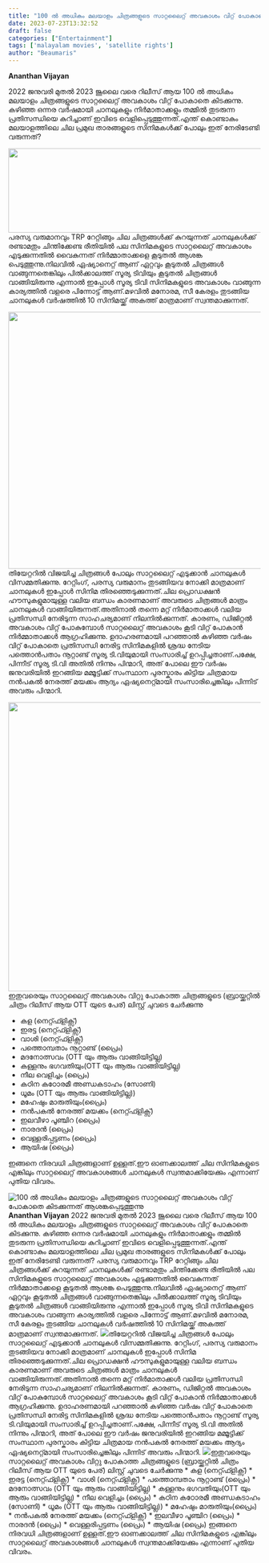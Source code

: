 ```yaml
---
title: "100 ൽ അധികം മലയാളം ചിത്രങ്ങളുടെ സാറ്റലൈറ്റ് അവകാശം വിറ്റ് പോകാതെ കിടക്കുന്നത് ആശങ്കപ്പെടുത്തുന്നു"
date: 2023-07-23T13:32:52
draft: false
categories: ["Entertainment"]
tags: ['malayalam movies', 'satellite rights']
author: "Beaumaris"
---
```


<strong>Ananthan Vijayan </strong>

2022 ജനുവരി മുതൽ 2023 ജൂലൈ വരെ റിലീസ് ആയ 100 ൽ അധികം മലയാളം ചിത്രങ്ങളുടെ സാറ്റലൈറ്റ് അവകാശം വിറ്റ് പോകാതെ കിടക്കുന്നു. കഴിഞ്ഞ ഒന്നര വർഷമായി ചാനലുകളും നിർമാതാക്കളും തമ്മിൽ തുടരുന്ന പ്രതിസന്ധിയെ കുറിച്ചാണ് ഇവിടെ വെളിപ്പെടുത്തുന്നത്.എന്ത് കൊണ്ടാകും മലയാളത്തിലെ ചില പ്രമുഖ താരങ്ങളുടെ സിനിമകൾക്ക് പോലും ഇത് നേരിടേണ്ടി വരുന്നത്?

<a href="https://cdn.boolokam.com/articles/2023/07/qfffff-1-scaled.jpg"><img class="alignnone size-large wp-image-404281" src="https://cdn.boolokam.com/articles/2023/07/qfffff-1-1024x168.jpg" alt="" width="1024" height="168" /></a>പരസ്യ വരുമാനവും TRP റേറ്റിങ്ങും ചില ചിത്രങ്ങൾക്ക് കുറയുന്നത് ചാനലുകൾക്ക് രണ്ടാമതും ചിന്തിക്കേണ്ട രീതിയിൽ പല സിനിമകളുടെ സാറ്റലൈറ്റ് അവകാശം എടുക്കുന്നതിൽ വൈകുന്നത് നിർമ്മാതാക്കളെ കൂടുതൽ ആശങ്ക പെടുത്തുന്നു.നിലവിൽ ഏഷ്യാനെറ്റ് ആണ് ഏറ്റവും കൂടുതൽ ചിത്രങ്ങൾ വാങ്ങുന്നതെങ്കിലും പിൽക്കാലത്ത് സൂര്യ ടിവിയും കൂടുതൽ ചിത്രങ്ങൾ വാങ്ങിയിരുന്നു എന്നാൽ ഇപ്പോൾ സൂര്യ ടിവി സിനിമകളുടെ അവകാശം വാങ്ങുന്ന കാര്യത്തിൽ വളരെ പിന്നോട്ട് ആണ്.മഴവിൽ മനോരമ, സീ കേരളം തുടങ്ങിയ ചാനലുകൾ വർഷത്തിൽ 10 സിനിമയ്ക്ക് അകത്ത് മാത്രമാണ് സ്വന്തമാക്കുന്നത്.

<a href="https://cdn.boolokam.com/articles/2023/07/wwe.webp"><img class="alignnone size-large wp-image-404283" src="https://cdn.boolokam.com/articles/2023/07/wwe-1024x512.webp" alt="" width="1024" height="512" /></a>തിയേറ്ററിൽ വിജയിച്ച ചിത്രങ്ങൾ പോലും സാറ്റലൈറ്റ് എടുക്കാൻ ചാനലുകൾ വിസമ്മതിക്കുന്നു. റേറ്റിംഗ്, പരസ്യ വരുമാനം തുടങ്ങിയവ നോക്കി മാത്രമാണ് ചാനലുകൾ ഇപ്പോൾ സിനിമ തിരഞ്ഞെടുക്കുന്നത്.ചില പ്രൊഡക്ഷൻ ഹൗസുകളുമായുള്ള വലിയ ബന്ധം കാരണമാണ് അവരുടെ ചിത്രങ്ങൾ മാത്രം ചാനലുകൾ വാങ്ങിയിരുന്നത്.അതിനാൽ തന്നെ മറ്റ് നിർമാതാക്കൾ വലിയ പ്രതിസന്ധി നേരിടുന്ന സാഹചര്യമാണ് നിലനിൽക്കുന്നത്. കാരണം, ഡിജിറ്റൽ അവകാശം വിറ്റ് പോകുമ്പോൾ സാറ്റലൈറ്റ് അവകാശം കൂടി വിറ്റ് പോകാൻ നിർമ്മാതാക്കൾ ആഗ്രഹിക്കുന്നു. ഉദാഹരണമായി പറഞ്ഞാൽ കഴിഞ്ഞ വർഷം വിറ്റ് പോകാതെ പ്രതിസന്ധി നേരിട്ട സിനിമകളിൽ ശ്രദ്ധ നേടിയ പത്തൊൻപതാം നൂറ്റാണ്ട് സൂര്യ ടി.വിയുമായി സംസാരിച്ച് ഉറപ്പിച്ചതാണ്.പക്ഷേ, പിന്നീട് സൂര്യ ടി.വി അതിൽ നിന്നും പിന്മാറി, അത് പോലെ ഈ വർഷം ജനുവരിയിൽ ഇറങ്ങിയ മമ്മൂട്ടിക്ക് സംസ്ഥാന പുരസ്കാരം കിട്ടിയ ചിത്രമായ നൻപകൽ നേരത്ത് മയക്കം ആദ്യം ഏഷ്യനെറ്റ്മായി സംസാരിച്ചെങ്കിലും പിന്നിട് അവരും പിന്മാറി.

<a href="https://cdn.boolokam.com/articles/2023/07/wfwfwff.jpg"><img class="alignnone size-large wp-image-404284" src="https://cdn.boolokam.com/articles/2023/07/wfwfwff-1024x576.jpg" alt="" width="1024" height="576" /></a>ഇതുവരെയും സാറ്റലൈറ്റ് അവകാശം വിറ്റു പോകാത്ത ചിത്രങ്ങളുടെ (ബ്രായ്ക്കറ്റിൽ ചിത്രം റിലീസ് ആയ OTT യുടെ പേര്) ലിസ്റ്റ് ചുവടെ ചേർക്കുന്നു
* കള (നെറ്റ്ഫ്ളിക്സ്)
* ഇരട്ട (നെറ്റ്ഫ്ളിക്സ്)
* വാശി (നെറ്റ്ഫ്ളിക്സ്)
* പത്തൊമ്പതാം നൂറ്റാണ്ട് (പ്രൈം)
* മദനോത്സവം (OTT യും ആരും വാങ്ങിയിട്ടില്ല)
* കള്ളനും ഭഗവതിയും(OTT യും ആരും വാങ്ങിയിട്ടില്ല)
* നീല വെളിച്ചം (പ്രൈം)
* കഠിന കഠോരമീ അണ്ഡകടാഹം (സോണി)
* ധൂമം (OTT യും ആരും വാങ്ങിയിട്ടില്ല))
* മഹേഷും മാരുതിയും(പ്രൈം)
* നൻപകൽ നേരത്ത് മയക്കം (നെറ്റ്ഫ്ളിക്സ്)
* ഇലവീഴാ പൂഞ്ചിറ (പ്രൈം)
* നാരദൻ (പ്രൈം)
* വെള്ളരിപ്പട്ടണം (പ്രൈം)
* ആയിഷ (പ്രൈം)

ഇങ്ങനെ നിരവധി ചിത്രങ്ങളാണ് ഉള്ളത്.ഈ ഓണക്കാലത്ത് ചില സിനിമകളുടെ എങ്കിലും സാറ്റലൈറ്റ് അവകാശങ്ങൾ ചാനലുകൾ സ്വന്തമാക്കിയേക്കും എന്നാണ് പുതിയ വിവരം.


![100 ൽ അധികം മലയാളം ചിത്രങ്ങളുടെ സാറ്റലൈറ്റ് അവകാശം വിറ്റ് പോകാതെ കിടക്കുന്നത് ആശങ്കപ്പെടുത്തുന്നു](https://cdn.boolokam.com/articles/2023/07/qfffff-1-1024x168.jpg)**Ananthan Vijayan** 2022 ജനുവരി മുതൽ 2023 ജൂലൈ വരെ റിലീസ് ആയ 100 ൽ അധികം മലയാളം ചിത്രങ്ങളുടെ സാറ്റലൈറ്റ് അവകാശം വിറ്റ് പോകാതെ കിടക്കുന്നു. കഴിഞ്ഞ ഒന്നര വർഷമായി ചാനലുകളും നിർമാതാക്കളും തമ്മിൽ തുടരുന്ന പ്രതിസന്ധിയെ കുറിച്ചാണ് ഇവിടെ വെളിപ്പെടുത്തുന്നത്.എന്ത് കൊണ്ടാകും മലയാളത്തിലെ ചില പ്രമുഖ താരങ്ങളുടെ സിനിമകൾക്ക് പോലും ഇത് നേരിടേണ്ടി വരുന്നത്? [](https://cdn.boolokam.com/articles/2023/07/qfffff-1-scaled.jpg)പരസ്യ വരുമാനവും TRP റേറ്റിങ്ങും ചില ചിത്രങ്ങൾക്ക് കുറയുന്നത് ചാനലുകൾക്ക് രണ്ടാമതും ചിന്തിക്കേണ്ട രീതിയിൽ പല സിനിമകളുടെ സാറ്റലൈറ്റ് അവകാശം എടുക്കുന്നതിൽ വൈകുന്നത് നിർമ്മാതാക്കളെ കൂടുതൽ ആശങ്ക പെടുത്തുന്നു.നിലവിൽ ഏഷ്യാനെറ്റ് ആണ് ഏറ്റവും കൂടുതൽ ചിത്രങ്ങൾ വാങ്ങുന്നതെങ്കിലും പിൽക്കാലത്ത് സൂര്യ ടിവിയും കൂടുതൽ ചിത്രങ്ങൾ വാങ്ങിയിരുന്നു എന്നാൽ ഇപ്പോൾ സൂര്യ ടിവി സിനിമകളുടെ അവകാശം വാങ്ങുന്ന കാര്യത്തിൽ വളരെ പിന്നോട്ട് ആണ്.മഴവിൽ മനോരമ, സീ കേരളം തുടങ്ങിയ ചാനലുകൾ വർഷത്തിൽ 10 സിനിമയ്ക്ക് അകത്ത് മാത്രമാണ് സ്വന്തമാക്കുന്നത്. [![](https://cdn.boolokam.com/articles/2023/07/wwe-1024x512.webp)](https://cdn.boolokam.com/articles/2023/07/wwe.webp)തിയേറ്ററിൽ വിജയിച്ച ചിത്രങ്ങൾ പോലും സാറ്റലൈറ്റ് എടുക്കാൻ ചാനലുകൾ വിസമ്മതിക്കുന്നു. റേറ്റിംഗ്, പരസ്യ വരുമാനം തുടങ്ങിയവ നോക്കി മാത്രമാണ് ചാനലുകൾ ഇപ്പോൾ സിനിമ തിരഞ്ഞെടുക്കുന്നത്.ചില പ്രൊഡക്ഷൻ ഹൗസുകളുമായുള്ള വലിയ ബന്ധം കാരണമാണ് അവരുടെ ചിത്രങ്ങൾ മാത്രം ചാനലുകൾ വാങ്ങിയിരുന്നത്.അതിനാൽ തന്നെ മറ്റ് നിർമാതാക്കൾ വലിയ പ്രതിസന്ധി നേരിടുന്ന സാഹചര്യമാണ് നിലനിൽക്കുന്നത്. കാരണം, ഡിജിറ്റൽ അവകാശം വിറ്റ് പോകുമ്പോൾ സാറ്റലൈറ്റ് അവകാശം കൂടി വിറ്റ് പോകാൻ നിർമ്മാതാക്കൾ ആഗ്രഹിക്കുന്നു. ഉദാഹരണമായി പറഞ്ഞാൽ കഴിഞ്ഞ വർഷം വിറ്റ് പോകാതെ പ്രതിസന്ധി നേരിട്ട സിനിമകളിൽ ശ്രദ്ധ നേടിയ പത്തൊൻപതാം നൂറ്റാണ്ട് സൂര്യ ടി.വിയുമായി സംസാരിച്ച് ഉറപ്പിച്ചതാണ്.പക്ഷേ, പിന്നീട് സൂര്യ ടി.വി അതിൽ നിന്നും പിന്മാറി, അത് പോലെ ഈ വർഷം ജനുവരിയിൽ ഇറങ്ങിയ മമ്മൂട്ടിക്ക് സംസ്ഥാന പുരസ്കാരം കിട്ടിയ ചിത്രമായ നൻപകൽ നേരത്ത് മയക്കം ആദ്യം ഏഷ്യനെറ്റ്മായി സംസാരിച്ചെങ്കിലും പിന്നിട് അവരും പിന്മാറി. [![](https://cdn.boolokam.com/articles/2023/07/wfwfwff-1024x576.jpg)](https://cdn.boolokam.com/articles/2023/07/wfwfwff.jpg)ഇതുവരെയും സാറ്റലൈറ്റ് അവകാശം വിറ്റു പോകാത്ത ചിത്രങ്ങളുടെ (ബ്രായ്ക്കറ്റിൽ ചിത്രം റിലീസ് ആയ OTT യുടെ പേര്) ലിസ്റ്റ് ചുവടെ ചേർക്കുന്നു * കള (നെറ്റ്ഫ്ളിക്സ്) * ഇരട്ട (നെറ്റ്ഫ്ളിക്സ്) * വാശി (നെറ്റ്ഫ്ളിക്സ്) * പത്തൊമ്പതാം നൂറ്റാണ്ട് (പ്രൈം) * മദനോത്സവം (OTT യും ആരും വാങ്ങിയിട്ടില്ല) * കള്ളനും ഭഗവതിയും(OTT യും ആരും വാങ്ങിയിട്ടില്ല) * നീല വെളിച്ചം (പ്രൈം) * കഠിന കഠോരമീ അണ്ഡകടാഹം (സോണി) * ധൂമം (OTT യും ആരും വാങ്ങിയിട്ടില്ല)) * മഹേഷും മാരുതിയും(പ്രൈം) * നൻപകൽ നേരത്ത് മയക്കം (നെറ്റ്ഫ്ളിക്സ്) * ഇലവീഴാ പൂഞ്ചിറ (പ്രൈം) * നാരദൻ (പ്രൈം) * വെള്ളരിപ്പട്ടണം (പ്രൈം) * ആയിഷ (പ്രൈം) ഇങ്ങനെ നിരവധി ചിത്രങ്ങളാണ് ഉള്ളത്.ഈ ഓണക്കാലത്ത് ചില സിനിമകളുടെ എങ്കിലും സാറ്റലൈറ്റ് അവകാശങ്ങൾ ചാനലുകൾ സ്വന്തമാക്കിയേക്കും എന്നാണ് പുതിയ വിവരം.
